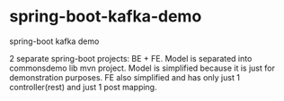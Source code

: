 # spring-boot-kafka-demo
spring-boot kafka demo

2 separate spring-boot projects: BE + FE.
Model is separated into commonsdemo lib mvn project.
Model is simplified because it is just for demonstration purposes.
FE also simplified and has only just 1 controller(rest) and just 1 post mapping.


